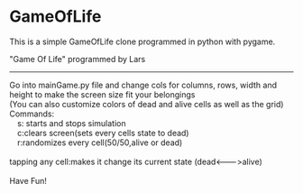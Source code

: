 # GameOfLife
This is a simple GameOfLife clone programmed in python with pygame.


"Game Of Life" programmed by Lars

--------------------------------

Go into mainGame.py file and change cols for columns, rows, width and height to make the screen size fit your belongings<br>
(You can also customize colors of dead and alive cells as well as the grid)<br>
Commands:<br>
	&emsp;s: starts and stops simulation<br>
	&emsp;c:clears screen(sets every cells state to dead)<br>
	&emsp;r:randomizes every cell(50/50,alive or dead)<br>
	<br>
  tapping any cell:makes it change its current state  (dead<--->alive)<br>
<br>
Have Fun! 
